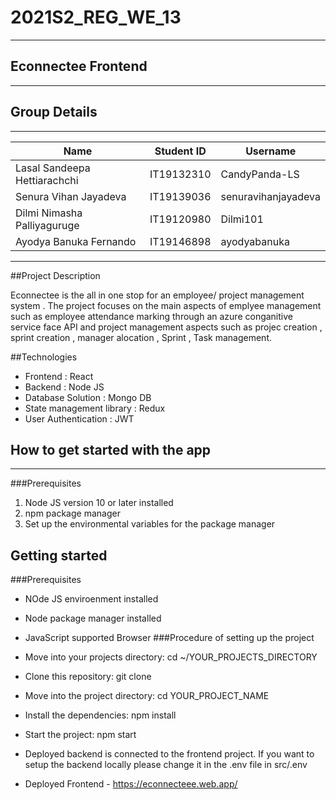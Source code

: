 # 2021S2_REG_WE_13
---
## Econnectee Frontend
---
## Group Details
---
| Name | Student ID | Username |
| ---- | ---------- | -------- |
|Lasal Sandeepa Hettiarachchi| IT19132310 | CandyPanda-LS |
|Senura Vihan Jayadeva| IT19139036 | senuravihanjayadeva |
|Dilmi Nimasha Palliyaguruge| IT19120980 | Dilmi101 |
|Ayodya Banuka Fernando| IT19146898 | ayodyabanuka |
---
##Project Description

Econnectee is the all in one stop for an employee/ project management system . The project focuses on the main aspects of emplyee management such as employee attendance marking through an azure conganitive service face API and project management aspects such as projec creation , sprint creation , manager alocation , Sprint , Task management.

##Technologies

- Frontend : React
- Backend : Node JS
- Database Solution : Mongo DB
- State management library : Redux
- User Authentication : JWT

## How to get started with the app
---
###Prerequisites
1. Node JS version 10 or later installed
2. npm package manager
3. Set up the environmental variables for the package manager

## Getting started
###Prerequisites
-  NOde JS enviroenment installed
-  Node package manager installed
-  JavaScript supported Browser
###Procedure of setting up the project

- Move into your projects directory: cd ~/YOUR_PROJECTS_DIRECTORY
- Clone this repository: git clone
- Move into the project directory: cd YOUR_PROJECT_NAME
- Install the dependencies: npm install
- Start the project: npm start
- Deployed backend is connected to the frontend project. If you want to setup the backend locally please change it in the .env file in src/.env
- Deployed Frontend - https://econnecteee.web.app/
